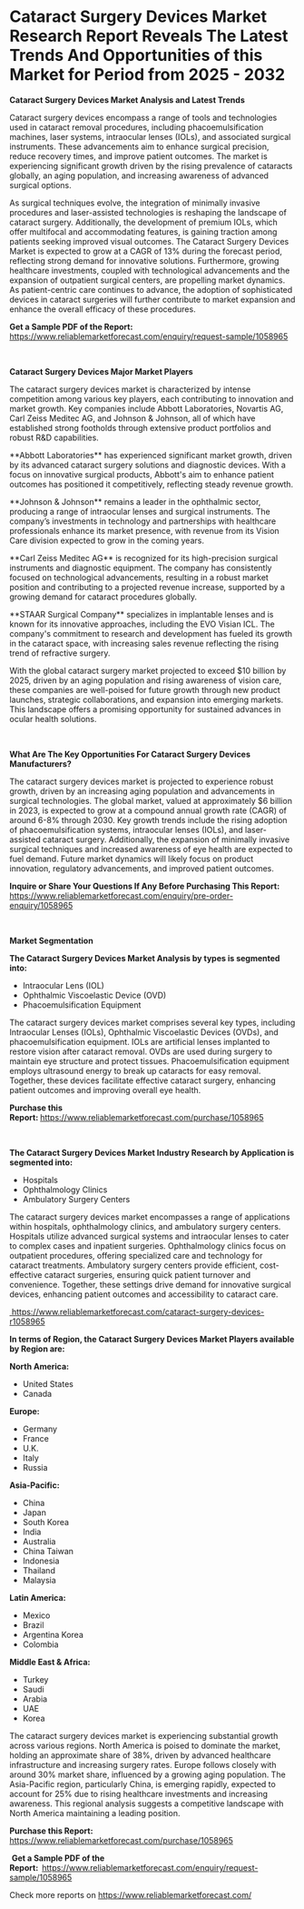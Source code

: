 <p><h1>Cataract Surgery Devices Market Research Report Reveals The Latest Trends And Opportunities of this Market for Period from 2025 - 2032</h1></p><p><strong>Cataract Surgery Devices Market Analysis and Latest Trends</strong></p>
<p><p>Cataract surgery devices encompass a range of tools and technologies used in cataract removal procedures, including phacoemulsification machines, laser systems, intraocular lenses (IOLs), and associated surgical instruments. These advancements aim to enhance surgical precision, reduce recovery times, and improve patient outcomes. The market is experiencing significant growth driven by the rising prevalence of cataracts globally, an aging population, and increasing awareness of advanced surgical options. </p><p>As surgical techniques evolve, the integration of minimally invasive procedures and laser-assisted technologies is reshaping the landscape of cataract surgery. Additionally, the development of premium IOLs, which offer multifocal and accommodating features, is gaining traction among patients seeking improved visual outcomes. The Cataract Surgery Devices Market is expected to grow at a CAGR of 13% during the forecast period, reflecting strong demand for innovative solutions. Furthermore, growing healthcare investments, coupled with technological advancements and the expansion of outpatient surgical centers, are propelling market dynamics. As patient-centric care continues to advance, the adoption of sophisticated devices in cataract surgeries will further contribute to market expansion and enhance the overall efficacy of these procedures.</p></p>
<p><strong>Get a Sample PDF of the Report:&nbsp;</strong> <a href="https://www.reliablemarketforecast.com/enquiry/request-sample/1058965?utm_campaign=2783&utm_medium=2&utm_source=Github&utm_content=ia&utm_term=03032025&utm_id=cataract-surgery-devices">https://www.reliablemarketforecast.com/enquiry/request-sample/1058965</a></p>
<p>&nbsp;</p>
<p><strong>Cataract Surgery Devices Major Market Players</strong></p>
<p><p>The cataract surgery devices market is characterized by intense competition among various key players, each contributing to innovation and market growth. Key companies include Abbott Laboratories, Novartis AG, Carl Zeiss Meditec AG, and Johnson & Johnson, all of which have established strong footholds through extensive product portfolios and robust R&D capabilities.</p><p>**Abbott Laboratories** has experienced significant market growth, driven by its advanced cataract surgery solutions and diagnostic devices. With a focus on innovative surgical products, Abbott's aim to enhance patient outcomes has positioned it competitively, reflecting steady revenue growth.</p><p>**Johnson & Johnson** remains a leader in the ophthalmic sector, producing a range of intraocular lenses and surgical instruments. The company’s investments in technology and partnerships with healthcare professionals enhance its market presence, with revenue from its Vision Care division expected to grow in the coming years.</p><p>**Carl Zeiss Meditec AG** is recognized for its high-precision surgical instruments and diagnostic equipment. The company has consistently focused on technological advancements, resulting in a robust market position and contributing to a projected revenue increase, supported by a growing demand for cataract procedures globally.</p><p>**STAAR Surgical Company** specializes in implantable lenses and is known for its innovative approaches, including the EVO Visian ICL. The company's commitment to research and development has fueled its growth in the cataract space, with increasing sales revenue reflecting the rising trend of refractive surgery.</p><p>With the global cataract surgery market projected to exceed $10 billion by 2025, driven by an aging population and rising awareness of vision care, these companies are well-poised for future growth through new product launches, strategic collaborations, and expansion into emerging markets. This landscape offers a promising opportunity for sustained advances in ocular health solutions.</p></p>
<p>&nbsp;</p>
<p><strong>What Are The Key Opportunities For Cataract Surgery Devices Manufacturers?</strong></p>
<p><p>The cataract surgery devices market is projected to experience robust growth, driven by an increasing aging population and advancements in surgical technologies. The global market, valued at approximately $6 billion in 2023, is expected to grow at a compound annual growth rate (CAGR) of around 6-8% through 2030. Key growth trends include the rising adoption of phacoemulsification systems, intraocular lenses (IOLs), and laser-assisted cataract surgery. Additionally, the expansion of minimally invasive surgical techniques and increased awareness of eye health are expected to fuel demand. Future market dynamics will likely focus on product innovation, regulatory advancements, and improved patient outcomes.</p></p>
<p><strong>Inquire or Share Your Questions If Any Before Purchasing This Report:</strong> <a href="https://www.reliablemarketforecast.com/enquiry/pre-order-enquiry/1058965?utm_campaign=2783&utm_medium=2&utm_source=Github&utm_content=ia&utm_term=03032025&utm_id=cataract-surgery-devices">https://www.reliablemarketforecast.com/enquiry/pre-order-enquiry/1058965</a></p>
<p>&nbsp;</p>
<p><strong>Market Segmentation</strong></p>
<p><strong>The Cataract Surgery Devices Market Analysis by types is segmented into:</strong></p>
<p><ul><li>Intraocular Lens (IOL)</li><li>Ophthalmic Viscoelastic Device (OVD)</li><li>Phacoemulsification Equipment</li></ul></p>
<p><p>The cataract surgery devices market comprises several key types, including Intraocular Lenses (IOLs), Ophthalmic Viscoelastic Devices (OVDs), and phacoemulsification equipment. IOLs are artificial lenses implanted to restore vision after cataract removal. OVDs are used during surgery to maintain eye structure and protect tissues. Phacoemulsification equipment employs ultrasound energy to break up cataracts for easy removal. Together, these devices facilitate effective cataract surgery, enhancing patient outcomes and improving overall eye health.</p></p>
<p><strong>Purchase this Report:&nbsp;</strong><a href="https://www.reliablemarketforecast.com/purchase/1058965?utm_campaign=2783&utm_medium=2&utm_source=Github&utm_content=ia&utm_term=03032025&utm_id=cataract-surgery-devices">https://www.reliablemarketforecast.com/purchase/1058965</a></p>
<p>&nbsp;</p>
<p><strong>The Cataract Surgery Devices Market Industry Research by Application is segmented into:</strong></p>
<p><ul><li>Hospitals</li><li>Ophthalmology Clinics</li><li>Ambulatory Surgery Centers</li></ul></p>
<p><p>The cataract surgery devices market encompasses a range of applications within hospitals, ophthalmology clinics, and ambulatory surgery centers. Hospitals utilize advanced surgical systems and intraocular lenses to cater to complex cases and inpatient surgeries. Ophthalmology clinics focus on outpatient procedures, offering specialized care and technology for cataract treatments. Ambulatory surgery centers provide efficient, cost-effective cataract surgeries, ensuring quick patient turnover and convenience. Together, these settings drive demand for innovative surgical devices, enhancing patient outcomes and accessibility to cataract care.</p></p>
<p><a href="https://www.reliablemarketforecast.com/cataract-surgery-devices-r1058965?utm_campaign=2783&utm_medium=2&utm_source=Github&utm_content=ia&utm_term=03032025&utm_id=cataract-surgery-devices">&nbsp;https://www.reliablemarketforecast.com/cataract-surgery-devices-r1058965</a></p>
<p><strong>In terms of Region, the Cataract Surgery Devices Market Players available by Region are:</strong></p>
<p>
    <p> <strong> North America: </strong>
        <ul>
            <li>United States</li>
            <li>Canada</li>
        </ul>
        </p> 
    <p> <strong> Europe: </strong>
        <ul>
            <li>Germany</li>
            <li>France</li>
            <li>U.K.</li>
            <li>Italy</li>
            <li>Russia</li>
        </ul>
        </p> 
    <p> <strong> Asia-Pacific: </strong>
        <ul>
            <li>China</li>
            <li>Japan</li>
            <li>South Korea</li>
            <li>India</li>
            <li>Australia</li>
            <li>China Taiwan</li>
            <li>Indonesia</li>
            <li>Thailand</li>
            <li>Malaysia</li>
        </ul>
        </p> 
    <p> <strong> Latin America: </strong>
        <ul>
            <li>Mexico</li>
            <li>Brazil</li>
            <li>Argentina Korea</li>
            <li>Colombia</li>
        </ul>
        </p> 
    <p> <strong> Middle East & Africa: </strong>
        <ul>
            <li>Turkey</li>
            <li>Saudi</li>
            <li>Arabia</li>
            <li>UAE</li>
            <li>Korea</li>
        </ul>
    </p>
    </p>
<p><p>The cataract surgery devices market is experiencing substantial growth across various regions. North America is poised to dominate the market, holding an approximate share of 38%, driven by advanced healthcare infrastructure and increasing surgery rates. Europe follows closely with around 30% market share, influenced by a growing aging population. The Asia-Pacific region, particularly China, is emerging rapidly, expected to account for 25% due to rising healthcare investments and increasing awareness. This regional analysis suggests a competitive landscape with North America maintaining a leading position.</p></p>
<p><strong>Purchase this Report: </strong><a href="https://www.reliablemarketforecast.com/purchase/1058965?utm_campaign=2783&utm_medium=2&utm_source=Github&utm_content=ia&utm_term=03032025&utm_id=cataract-surgery-devices">https://www.reliablemarketforecast.com/purchase/1058965</a></p>
<p>&nbsp;<strong>Get a Sample PDF of the Report:&nbsp;&nbsp;</strong><a href="https://www.reliablemarketforecast.com/enquiry/request-sample/1058965?utm_campaign=2783&utm_medium=2&utm_source=Github&utm_content=ia&utm_term=03032025&utm_id=cataract-surgery-devices">https://www.reliablemarketforecast.com/enquiry/request-sample/1058965</a></p>
<p><strong></strong></p>
<p>Check more reports on <a href="https://www.reliablemarketforecast.com/?utm_campaign=2783&utm_medium=2&utm_source=Github&utm_content=ia&utm_term=03032025&utm_id=cataract-surgery-devices">https://www.reliablemarketforecast.com/</a></p>